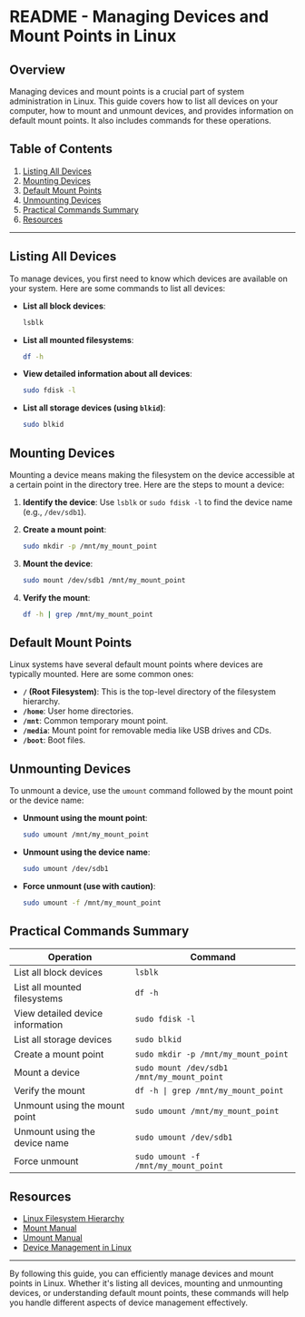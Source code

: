 # README - Managing Devices and Mount Points in Linux

## Overview

Managing devices and mount points is a crucial part of system administration in Linux. This guide covers how to list all devices on your computer, how to mount and unmount devices, and provides information on default mount points. It also includes commands for these operations.

## Table of Contents

1. [Listing All Devices](#listing-all-devices)
2. [Mounting Devices](#mounting-devices)
3. [Default Mount Points](#default-mount-points)
4. [Unmounting Devices](#unmounting-devices)
5. [Practical Commands Summary](#practical-commands-summary)
6. [Resources](#resources)

---

## Listing All Devices

To manage devices, you first need to know which devices are available on your system. Here are some commands to list all devices:

- **List all block devices**:
  ```sh
  lsblk
  ```

- **List all mounted filesystems**:
  ```sh
  df -h
  ```

- **View detailed information about all devices**:
  ```sh
  sudo fdisk -l
  ```

- **List all storage devices (using `blkid`)**:
  ```sh
  sudo blkid
  ```

## Mounting Devices

Mounting a device means making the filesystem on the device accessible at a certain point in the directory tree. Here are the steps to mount a device:

1. **Identify the device**:
   Use `lsblk` or `sudo fdisk -l` to find the device name (e.g., `/dev/sdb1`).

2. **Create a mount point**:
   ```sh
   sudo mkdir -p /mnt/my_mount_point
   ```

3. **Mount the device**:
   ```sh
   sudo mount /dev/sdb1 /mnt/my_mount_point
   ```

4. **Verify the mount**:
   ```sh
   df -h | grep /mnt/my_mount_point
   ```

## Default Mount Points

Linux systems have several default mount points where devices are typically mounted. Here are some common ones:

- **`/` (Root Filesystem)**: This is the top-level directory of the filesystem hierarchy.
- **`/home`**: User home directories.
- **`/mnt`**: Common temporary mount point.
- **`/media`**: Mount point for removable media like USB drives and CDs.
- **`/boot`**: Boot files.

## Unmounting Devices

To unmount a device, use the `umount` command followed by the mount point or the device name:

- **Unmount using the mount point**:
  ```sh
  sudo umount /mnt/my_mount_point
  ```

- **Unmount using the device name**:
  ```sh
  sudo umount /dev/sdb1
  ```

- **Force unmount (use with caution)**:
  ```sh
  sudo umount -f /mnt/my_mount_point
  ```

## Practical Commands Summary

| Operation                            | Command                                      |
|--------------------------------------|----------------------------------------------|
| List all block devices               | `lsblk`                                      |
| List all mounted filesystems         | `df -h`                                      |
| View detailed device information     | `sudo fdisk -l`                              |
| List all storage devices             | `sudo blkid`                                 |
| Create a mount point                 | `sudo mkdir -p /mnt/my_mount_point`          |
| Mount a device                       | `sudo mount /dev/sdb1 /mnt/my_mount_point`   |
| Verify the mount                     | `df -h \| grep /mnt/my_mount_point`           |
| Unmount using the mount point        | `sudo umount /mnt/my_mount_point`            |
| Unmount using the device name        | `sudo umount /dev/sdb1`                      |
| Force unmount                        | `sudo umount -f /mnt/my_mount_point`         |

## Resources

- [Linux Filesystem Hierarchy](https://tldp.org/LDP/Linux-Filesystem-Hierarchy/html/)
- [Mount Manual](https://man7.org/linux/man-pages/man8/mount.8.html)
- [Umount Manual](https://man7.org/linux/man-pages/man8/umount.8.html)
- [Device Management in Linux](https://www.kernel.org/doc/html/latest/admin-guide/devices.html)

---

By following this guide, you can efficiently manage devices and mount points in Linux. Whether it's listing all devices, mounting and unmounting devices, or understanding default mount points, these commands will help you handle different aspects of device management effectively.
